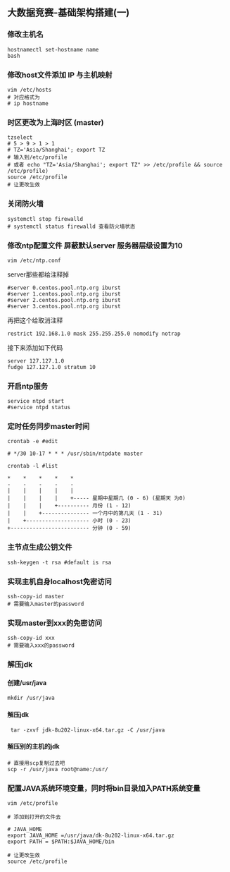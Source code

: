 ## 大数据竞赛-基础架构搭建(一)



### 修改主机名 

```shell
hostnamectl set-hostname name
bash
```



###  修改host文件添加 IP 与主机映射

```shell
vim /etc/hosts
# 对应格式为
# ip hostname
```



###  时区更改为上海时区 (master)

```shell
tzselect
# 5 > 9 > 1 > 1
# TZ='Asia/Shanghai'; export TZ
# 输入到/etc/profile
# 或者 echo "TZ='Asia/Shanghai'; export TZ" >> /etc/profile && source /etc/profile)
source /etc/profile
# 让更改生效
```



### 关闭防火墙

```shell
systemctl stop firewalld 
# systemctl status firewalld 查看防火墙状态
```





### 修改ntp配置文件 屏蔽默认server 服务器层级设置为10

```shell
vim /etc/ntp.conf
```



server那些都给注释掉

``` shell
#server 0.centos.pool.ntp.org iburst
#server 1.centos.pool.ntp.org iburst
#server 2.centos.pool.ntp.org iburst
#server 3.centos.pool.ntp.org iburst
```

再把这个给取消注释

```shell
restrict 192.168.1.0 mask 255.255.255.0 nomodify notrap

```

接下来添加如下代码

```shell
server 127.127.1.0
fudge 127.127.1.0 stratum 10
```



### 开启ntp服务

```shell
service ntpd start
#service ntpd status
```



### 定时任务同步master时间

```shell
crontab -e #edit

# */30 10-17 * * * /usr/sbin/ntpdate master

crontab -l #list
```



```shell
*    *    *    *    *
-    -    -    -    -
|    |    |    |    |
|    |    |    |    +----- 星期中星期几 (0 - 6) (星期天 为0)
|    |    |    +---------- 月份 (1 - 12) 
|    |    +--------------- 一个月中的第几天 (1 - 31)
|    +-------------------- 小时 (0 - 23)
+------------------------- 分钟 (0 - 59)
```



###  主节点生成公钥文件

```shell
ssh-keygen -t rsa #default is rsa
```



### 实现主机自身localhost免密访问

```shell
ssh-copy-id master
# 需要输入master的password
```



### 实现master到xxx的免密访问

````shell
ssh-copy-id xxx
# 需要输入xxx的password
````



### 解压jdk



#### 创建/usr/java

```shell
mkdir /usr/java
```



#### 解压jdk

```shell
 tar -zxvf jdk-8u202-linux-x64.tar.gz -C /usr/java 
```



#### 解压别的主机的jdk

```shell
# 直接用scp复制过去吧
scp -r /usr/java root@name:/usr/
```



### 配置JAVA系统环境变量，同时将bin目录加入PATH系统变量

```shell
vim /etc/profile

# 添加到打开的文件去

# JAVA_HOME
export JAVA_HOME =/usr/java/dk-8u202-linux-x64.tar.gz
export PATH = $PATH:$JAVA_HOME/bin

# 让更改生效
source /etc/profile
```

